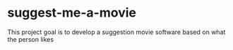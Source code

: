 # suggest-me-a-movie
This project goal is to develop a suggestion movie software based on what the person likes
